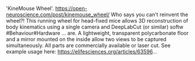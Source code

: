 'KineMouse Wheel'. https://open-neuroscience.com/post/kinemouse_wheel/
Who says you can't reinvent the wheel?! This running wheel for head-fixed mice allows 3D reconstruction of body kinematics using a single camera and DeepLabCut (or similar) softw #Behaviour#Hardware ...
are. A lightweight, transparent polycarbonate floor and a mirror mounted on the inside allow two views to be captured simultaneously. All parts are commercially available or laser cut. See example usage here: https://elifesciences.org/articles/63596...
